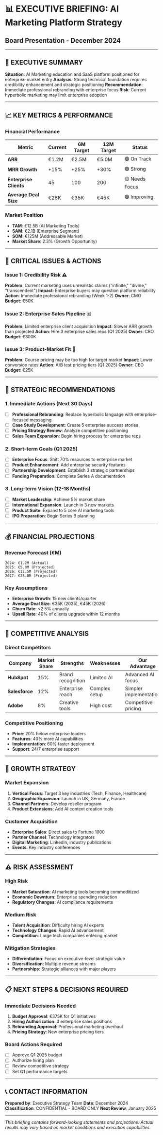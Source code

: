 # 📊 EXECUTIVE BRIEFING: AI Marketing Platform Strategy
## Board Presentation - December 2024

---

## 🎯 **EXECUTIVE SUMMARY**

**Situation**: AI Marketing education and SaaS platform positioned for enterprise market entry
**Analysis**: Strong technical foundation requires credibility enhancement and strategic positioning
**Recommendation**: Immediate professional rebranding with enterprise focus
**Risk**: Current hyperbolic marketing may limit enterprise adoption

---

## 📈 **KEY METRICS & PERFORMANCE**

### **Financial Performance**
| Metric | Current | 6M Target | 12M Target | Status |
|--------|---------|-----------|------------|--------|
| **ARR** | €1.2M | €2.5M | €5.0M | 🟢 On Track |
| **MRR Growth** | +15% | +25% | +30% | 🟢 Strong |
| **Enterprise Clients** | 45 | 100 | 200 | 🟡 Needs Focus |
| **Average Deal Size** | €28K | €35K | €45K | 🟢 Improving |

### **Market Position**
- **TAM**: €12.5B (AI Marketing Tools)
- **SAM**: €2.1B (Enterprise Segment)
- **SOM**: €125M (Addressable Market)
- **Market Share**: 2.3% (Growth Opportunity)

---

## 🚨 **CRITICAL ISSUES & ACTIONS**

### **Issue 1: Credibility Risk** ⚠️
**Problem**: Current marketing uses unrealistic claims ("infinite," "divine," "transcendent")
**Impact**: Enterprise buyers may question platform reliability
**Action**: Immediate professional rebranding (Week 1-2)
**Owner**: CMO
**Budget**: €50K

### **Issue 2: Enterprise Sales Pipeline** 📊
**Problem**: Limited enterprise client acquisition
**Impact**: Slower ARR growth than projected
**Action**: Hire 3 enterprise sales reps (Q1 2025)
**Owner**: CRO
**Budget**: €300K

### **Issue 3: Product-Market Fit** 🎯
**Problem**: Course pricing may be too high for target market
**Impact**: Lower conversion rates
**Action**: A/B test pricing tiers (Q1 2025)
**Owner**: CEO
**Budget**: €25K

---

## 💼 **STRATEGIC RECOMMENDATIONS**

### **1. Immediate Actions (Next 30 Days)**
- [ ] **Professional Rebranding**: Replace hyperbolic language with enterprise-focused messaging
- [ ] **Case Study Development**: Create 5 enterprise success stories
- [ ] **Pricing Strategy Review**: Analyze competitive positioning
- [ ] **Sales Team Expansion**: Begin hiring process for enterprise reps

### **2. Short-term Goals (Q1 2025)**
- [ ] **Enterprise Focus**: Shift 70% resources to enterprise market
- [ ] **Product Enhancement**: Add enterprise security features
- [ ] **Partnership Development**: Establish 3 strategic partnerships
- [ ] **Funding Preparation**: Complete Series A documentation

### **3. Long-term Vision (12-18 Months)**
- [ ] **Market Leadership**: Achieve 5% market share
- [ ] **International Expansion**: Launch in 3 new markets
- [ ] **Product Suite**: Expand to 5 core AI marketing tools
- [ ] **IPO Preparation**: Begin Series B planning

---

## 💰 **FINANCIAL PROJECTIONS**

### **Revenue Forecast (€M)**
```
2024: €1.2M (Actual)
2025: €5.0M (Projected)
2026: €12.5M (Projected)
2027: €25.0M (Projected)
```

### **Key Assumptions**
- **Enterprise Growth**: 15 new clients/quarter
- **Average Deal Size**: €35K (2025), €45K (2026)
- **Churn Rate**: <2.5% annually
- **Upsell Rate**: 40% of clients upgrade within 12 months

---

## 🎯 **COMPETITIVE ANALYSIS**

### **Direct Competitors**
| Company | Market Share | Strengths | Weaknesses | Our Advantage |
|---------|--------------|-----------|------------|---------------|
| **HubSpot** | 15% | Brand recognition | Limited AI | Advanced AI focus |
| **Salesforce** | 12% | Enterprise reach | Complex setup | Simpler implementation |
| **Adobe** | 8% | Creative tools | High cost | Competitive pricing |

### **Competitive Positioning**
- **Price**: 20% below enterprise leaders
- **Features**: 40% more AI capabilities
- **Implementation**: 60% faster deployment
- **Support**: 24/7 enterprise support

---

## 🚀 **GROWTH STRATEGY**

### **Market Expansion**
1. **Vertical Focus**: Target 3 key industries (Tech, Finance, Healthcare)
2. **Geographic Expansion**: Launch in UK, Germany, France
3. **Channel Partners**: Develop reseller program
4. **Product Extensions**: Add AI content creation tools

### **Customer Acquisition**
- **Enterprise Sales**: Direct sales to Fortune 1000
- **Partner Channel**: Technology integrators
- **Digital Marketing**: LinkedIn, industry publications
- **Events**: Key industry conferences

---

## ⚠️ **RISK ASSESSMENT**

### **High Risk**
- **Market Saturation**: AI marketing tools becoming commoditized
- **Economic Downturn**: Enterprise spending reduction
- **Regulatory Changes**: AI compliance requirements

### **Medium Risk**
- **Talent Acquisition**: Difficulty hiring AI experts
- **Technology Changes**: Rapid AI advancement
- **Competition**: Large tech companies entering market

### **Mitigation Strategies**
- **Differentiation**: Focus on executive-level strategic value
- **Diversification**: Multiple revenue streams
- **Partnerships**: Strategic alliances with major players

---

## 📋 **NEXT STEPS & DECISIONS REQUIRED**

### **Immediate Decisions Needed**
1. **Budget Approval**: €375K for Q1 initiatives
2. **Hiring Authorization**: 3 enterprise sales positions
3. **Rebranding Approval**: Professional marketing overhaul
4. **Pricing Strategy**: New enterprise pricing tiers

### **Board Actions Required**
- [ ] Approve Q1 2025 budget
- [ ] Authorize hiring plan
- [ ] Review competitive strategy
- [ ] Set Q1 performance targets

---

## 📞 **CONTACT INFORMATION**

**Prepared by**: Executive Strategy Team
**Date**: December 2024
**Classification**: CONFIDENTIAL - BOARD ONLY
**Next Review**: January 2025

---

*This briefing contains forward-looking statements and projections. Actual results may vary based on market conditions and execution capabilities.*


